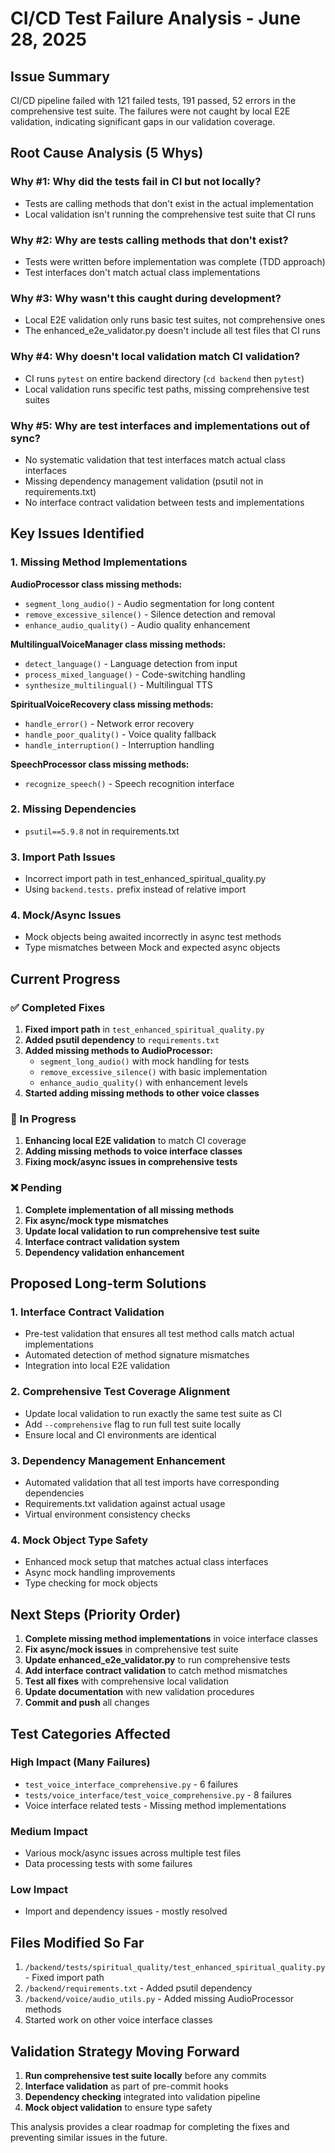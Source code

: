 # CI/CD Test Failure Analysis - June 28, 2025

## Issue Summary
CI/CD pipeline failed with 121 failed tests, 191 passed, 52 errors in the comprehensive test suite. The failures were not caught by local E2E validation, indicating significant gaps in our validation coverage.

## Root Cause Analysis (5 Whys)

### Why #1: Why did the tests fail in CI but not locally?
- Tests are calling methods that don't exist in the actual implementation
- Local validation isn't running the comprehensive test suite that CI runs

### Why #2: Why are tests calling methods that don't exist?
- Tests were written before implementation was complete (TDD approach)
- Test interfaces don't match actual class implementations

### Why #3: Why wasn't this caught during development?
- Local E2E validation only runs basic test suites, not comprehensive ones
- The enhanced_e2e_validator.py doesn't include all test files that CI runs

### Why #4: Why doesn't local validation match CI validation?
- CI runs `pytest` on entire backend directory (`cd backend` then `pytest`)
- Local validation runs specific test paths, missing comprehensive test suites

### Why #5: Why are test interfaces and implementations out of sync?
- No systematic validation that test interfaces match actual class interfaces
- Missing dependency management validation (psutil not in requirements.txt)
- No interface contract validation between tests and implementations

## Key Issues Identified

### 1. Missing Method Implementations
**AudioProcessor class missing methods:**
- `segment_long_audio()` - Audio segmentation for long content
- `remove_excessive_silence()` - Silence detection and removal
- `enhance_audio_quality()` - Audio quality enhancement

**MultilingualVoiceManager class missing methods:**
- `detect_language()` - Language detection from input
- `process_mixed_language()` - Code-switching handling
- `synthesize_multilingual()` - Multilingual TTS

**SpiritualVoiceRecovery class missing methods:**
- `handle_error()` - Network error recovery
- `handle_poor_quality()` - Voice quality fallback
- `handle_interruption()` - Interruption handling

**SpeechProcessor class missing methods:**
- `recognize_speech()` - Speech recognition interface

### 2. Missing Dependencies
- `psutil==5.9.8` not in requirements.txt

### 3. Import Path Issues
- Incorrect import path in test_enhanced_spiritual_quality.py
- Using `backend.tests.` prefix instead of relative import

### 4. Mock/Async Issues
- Mock objects being awaited incorrectly in async test methods
- Type mismatches between Mock and expected async objects

## Current Progress

### ✅ Completed Fixes
1. **Fixed import path** in `test_enhanced_spiritual_quality.py`
2. **Added psutil dependency** to `requirements.txt`
3. **Added missing methods to AudioProcessor:**
   - `segment_long_audio()` with mock handling for tests
   - `remove_excessive_silence()` with basic implementation
   - `enhance_audio_quality()` with enhancement levels
4. **Started adding missing methods to other voice classes**

### 🔄 In Progress
1. **Enhancing local E2E validation** to match CI coverage
2. **Adding missing methods to voice interface classes**
3. **Fixing mock/async issues in comprehensive tests**

### ❌ Pending
1. **Complete implementation of all missing methods**
2. **Fix async/mock type mismatches**
3. **Update local validation to run comprehensive test suite**
4. **Interface contract validation system**
5. **Dependency validation enhancement**

## Proposed Long-term Solutions

### 1. Interface Contract Validation
- Pre-test validation that ensures all test method calls match actual implementations
- Automated detection of method signature mismatches
- Integration into local E2E validation

### 2. Comprehensive Test Coverage Alignment
- Update local validation to run exactly the same test suite as CI
- Add `--comprehensive` flag to run full test suite locally
- Ensure local and CI environments are identical

### 3. Dependency Management Enhancement
- Automated validation that all test imports have corresponding dependencies
- Requirements.txt validation against actual usage
- Virtual environment consistency checks

### 4. Mock Object Type Safety
- Enhanced mock setup that matches actual class interfaces
- Async mock handling improvements
- Type checking for mock objects

## Next Steps (Priority Order)

1. **Complete missing method implementations** in voice interface classes
2. **Fix async/mock issues** in comprehensive test suite
3. **Update enhanced_e2e_validator.py** to run comprehensive tests
4. **Add interface contract validation** to catch method mismatches
5. **Test all fixes** with comprehensive local validation
6. **Update documentation** with new validation procedures
7. **Commit and push** all changes

## Test Categories Affected

### High Impact (Many Failures)
- `test_voice_interface_comprehensive.py` - 6 failures
- `tests/voice_interface/test_voice_comprehensive.py` - 8 failures
- Voice interface related tests - Missing method implementations

### Medium Impact
- Various mock/async issues across multiple test files
- Data processing tests with some failures

### Low Impact
- Import and dependency issues - mostly resolved

## Files Modified So Far

1. `/backend/tests/spiritual_quality/test_enhanced_spiritual_quality.py` - Fixed import path
2. `/backend/requirements.txt` - Added psutil dependency
3. `/backend/voice/audio_utils.py` - Added missing AudioProcessor methods
4. Started work on other voice interface classes

## Validation Strategy Moving Forward

1. **Run comprehensive test suite locally** before any commits
2. **Interface validation** as part of pre-commit hooks
3. **Dependency checking** integrated into validation pipeline
4. **Mock object validation** to ensure type safety

This analysis provides a clear roadmap for completing the fixes and preventing similar issues in the future.
